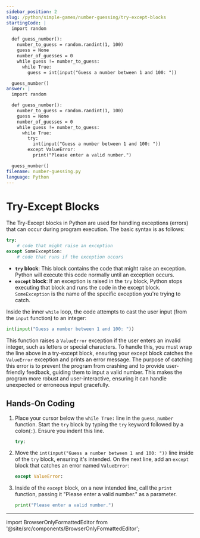 ```yaml
---
sidebar_position: 2
slug: /python/simple-games/number-guessing/try-except-blocks
startingCode: |
  import random

  def guess_number():
    number_to_guess = random.randint(1, 100)
    guess = None
    number_of_guesses = 0
    while guess != number_to_guess:
      while True:
        guess = int(input("Guess a number between 1 and 100: "))

  guess_number()
answer: |
  import random

  def guess_number():
    number_to_guess = random.randint(1, 100)
    guess = None
    number_of_guesses = 0
    while guess != number_to_guess:
      while True:
        try:
          int(input("Guess a number between 1 and 100: "))
        except ValueError:
          print("Please enter a valid number.")

  guess_number()
filename: number-guessing.py
language: Python
---
```


# Try-Except Blocks

The Try-Except blocks in Python are used for handling exceptions (errors) that can occur during program execution. The basic syntax is as follows:

```python
try:
    # code that might raise an exception
except SomeException:
    # code that runs if the exception occurs
```

- **`try` block**: This block contains the code that might raise an exception. Python will execute this code normally until an exception occurs.
- **`except` block**: If an exception is raised in the `try` block, Python stops executing that block and runs the code in the except block. `SomeException` is the name of the specific exception you're trying to catch.


Inside the inner `while` loop, the code attempts to cast the user input (from the `input` function) to an integer:

```python
int(input("Guess a number between 1 and 100: "))
```

This function raises a `ValueError` exception if the user enters an invalid integer, such as letters or special characters. To handle this, you must wrap the line above in a try-except block, ensuring your except block catches the `ValueError` exception and prints an error message. The purpose of catching this error is to prevent the program from crashing and to provide user-friendly feedback, guiding them to input a valid number. This makes the program more robust and user-interactive, ensuring it can handle unexpected or erroneous input gracefully.

## Hands-On Coding

1. Place your cursor below the `while True:` line in the `guess_number` function. Start the `try` block by typing the `try` keyword followed by a colon(`:`). Ensure you indent this line.
    ```python
    try:
    ```
2. Move the `int(input("Guess a number between 1 and 100: "))` line inside of the `try` block, ensuring it's intended. On the next line, add an `except` block that catches an error named `ValueError`:
    ```python
    except ValueError:
    ```
3. Inside of the `except` block, on a new intended line, call the `print` function, passing it "Please enter a valid number." as a parameter.
    ```python
    print("Please enter a valid number.")
    ```

---

import BrowserOnlyFormattedEditor from '@site/src/components/BrowserOnlyFormattedEditor';

<BrowserOnlyFormattedEditor frontMatter={frontMatter}> </BrowserOnlyFormattedEditor>